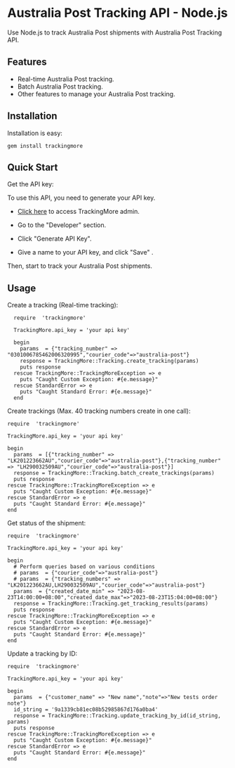 Australia Post Tracking API - Node.js
================================
Use Node.js to track Australia Post shipments with Australia Post Tracking API.

Features
--------
- Real-time Australia Post tracking.
- Batch Australia Post tracking.
- Other features to manage your Australia Post tracking.

Installation
------------

Installation is easy:

    gem install trackingmore

Quick Start
----------
Get the API key:

To use this API, you need to generate your API key.

- <a href="https://admin.trackingmore.com/developer/apikey" target="_blank" rel="noreferrer">
  Click here</a> to access TrackingMore admin.

- Go to the "Developer" section.

- Click "Generate API Key".

- Give a name to your API key, and click "Save" .


Then, start to track your Australia Post shipments.

Usage
----------

Create a tracking (Real-time tracking):

      require  'trackingmore'

      TrackingMore.api_key = 'your api key'
      
      begin
        params  = {"tracking_number" => "0301006785462006320995","courier_code"=>"australia-post"}
        response = TrackingMore::Tracking.create_tracking(params)
        puts response
      rescue TrackingMore::TrackingMoreException => e
        puts "Caught Custom Exception: #{e.message}"
      rescue StandardError => e
        puts "Caught Standard Error: #{e.message}"
      end


Create trackings (Max. 40 tracking numbers create in one call):

    require  'trackingmore'

    TrackingMore.api_key = 'your api key'
    
    begin
      params  = [{"tracking_number" => "LK201223662AU","courier_code"=>"australia-post"},{"tracking_number" => "LH290032509AU","courier_code"=>"australia-post"}]
      response = TrackingMore::Tracking.batch_create_trackings(params)
      puts response
    rescue TrackingMore::TrackingMoreException => e
      puts "Caught Custom Exception: #{e.message}"
    rescue StandardError => e
      puts "Caught Standard Error: #{e.message}"
    end



Get status of the shipment:

    require  'trackingmore'

    TrackingMore.api_key = 'your api key'
    
    begin
      # Perform queries based on various conditions
      # params  = {"courier_code"=>"australia-post"}
      # params  = {"tracking_numbers" => "LK201223662AU,LH290032509AU","courier_code"=>"australia-post"}
      params  = {"created_date_min" => "2023-08-23T14:00:00+08:00","created_date_max"=>"2023-08-23T15:04:00+08:00"}
      response = TrackingMore::Tracking.get_tracking_results(params)
      puts response
    rescue TrackingMore::TrackingMoreException => e
      puts "Caught Custom Exception: #{e.message}"
    rescue StandardError => e
      puts "Caught Standard Error: #{e.message}"
    end


Update a tracking by ID:

    require  'trackingmore'

    TrackingMore.api_key = 'your api key'
    
    begin
      params  = {"customer_name" => "New name","note"=>"New tests order note"}
      id_string = '9a1339cb81ec08b52985867d176a0ba4'
      response = TrackingMore::Tracking.update_tracking_by_id(id_string, params)
      puts response
    rescue TrackingMore::TrackingMoreException => e
      puts "Caught Custom Exception: #{e.message}"
    rescue StandardError => e
      puts "Caught Standard Error: #{e.message}"
    end